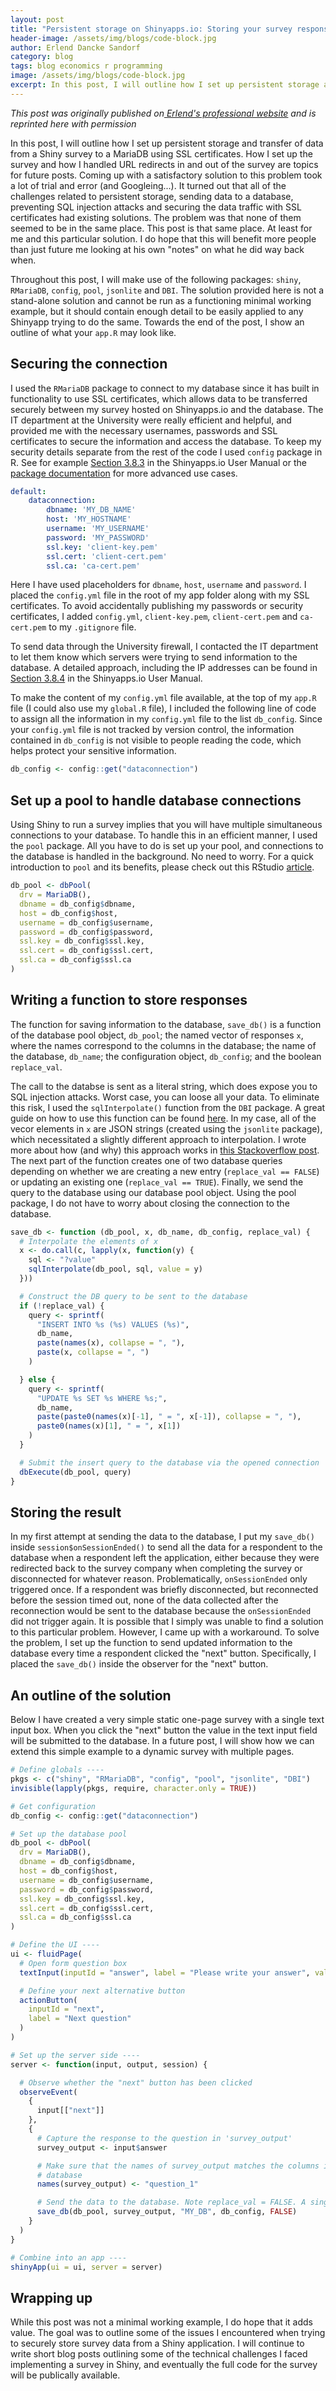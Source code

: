 ```yaml
---
layout: post
title: "Persistent storage on Shinyapps.io: Storing your survey responses responsibly"
header-image: /assets/img/blogs/code-block.jpg
author: Erlend Dancke Sandorf
category: blog
tags: blog economics r programming
image: /assets/img/blogs/code-block.jpg
excerpt: In this post, I will outline how I set up persistent storage and transfer of data from a Shiny survey to a MariaDB using SSL certificates.
---
```


*This post was originally published on[ Erlend's professional website](https://edsandorf.me/posts/blog/2020/2020-03-persistent-storage-in-shiny/) and is reprinted here with permission*

In this post, I will outline how I set up persistent storage and transfer of data from a Shiny survey to a MariaDB using SSL certificates. How I set up the survey and how I handled URL redirects in and out of the survey are topics for future posts. Coming up with a satisfactory solution to this problem took a lot of trial and error (and Googleing...). It turned out that all of the challenges related to persistent storage, sending data to a database, preventing SQL injection attacks and securing the data traffic with SSL certificates had existing solutions. The problem was that none of them seemed to be in the same place. This post is that same place. At least for me and this particular solution. I do hope that this will benefit more people than just future me looking at his own "notes" on what he did way back when.

Throughout this post, I will make use of the following packages: `shiny`, `RMariaDB`, `config`, `pool`, `jsonlite` and `DBI`. The solution provided here is not a stand-alone solution and cannot be run as a functioning minimal working example, but it should contain enough detail to be easily applied to any Shinyapp trying to do the same. Towards the end of the post, I show an outline of what your `app.R` may look like.

##  Securing the connection
I used the `RMariaDB` package to connect to my database since it has built in functionality to use SSL certificates, which allows data to be transferred securely between my survey hosted on Shinyapps.io and the database. The IT department at the University were really efficient and helpful, and provided me with the necessary usernames, passwords and SSL certificates to secure the information and access the database. To keep my security details separate from the rest of the code I used `config` package in R. See for example [Section 3.8.3](https://docs.rstudio.com/shinyapps.io/applications.html#configuring-your-application) in the Shinyapps.io User Manual or the [package documentation](https://cran.r-project.org/web/packages/config/vignettes/introduction.html) for more advanced use cases.

```yaml
default:
    dataconnection:
        dbname: 'MY_DB_NAME'
        host: 'MY_HOSTNAME'
        username: 'MY_USERNAME'
        password: 'MY_PASSWORD'
        ssl.key: 'client-key.pem'
        ssl.cert: 'client-cert.pem'
        ssl.ca: 'ca-cert.pem'
```

Here I have used placeholders for `dbname`, `host`, `username` and `password`. I placed the `config.yml` file in the root of my app folder along with my SSL certificates. To avoid accidentally publishing my passwords or security certificates, I added `config.yml`, `client-key.pem`, `client-cert.pem` and `ca-cert.pem` to my `.gitignore` file.

To send data through the University firewall, I contacted the IT department to let them know which servers were trying to send information to the database. A detailed approach, including the IP addresses can be found in [Section 3.8.4](https://docs.rstudio.com/shinyapps.io/applications.html#configuring-your-application) in the Shinyapps.io User Manual.

To make the content of my `config.yml` file available, at the top of my `app.R` file (I could also use my `global.R` file), I included the following line of code to assign all the information in my `config.yml` file to the list `db_config`. Since your `config.yml` file is not tracked by version control, the information contained in `db_config` is not visible to people reading the code, which helps protect your sensitive information.

```r
db_config <- config::get("dataconnection")
```

## Set up a pool to handle database connections

Using Shiny to run a survey implies that you will have multiple simultaneous connections to your database. To handle this in an efficient manner, I used the `pool` package. All you have to do is set up your pool, and connections to the database is handled in the background. No need to worry. For a quick introduction to `pool` and its benefits, please check out this RStudio [article](https://shiny.rstudio.com/articles/pool-basics.html).

```r
db_pool <- dbPool(
  drv = MariaDB(),
  dbname = db_config$dbname,
  host = db_config$host,
  username = db_config$username,
  password = db_config$password,
  ssl.key = db_config$ssl.key,
  ssl.cert = db_config$ssl.cert,
  ssl.ca = db_config$ssl.ca
)
```

## Writing a function to store responses

The function for saving information to the database, `save_db()` is a function of the database pool object, `db_pool`; the named vector of responses `x`, where the names correspond to the columns in the database; the name of the database, `db_name`; the configuration object, `db_config`; and the boolean `replace_val`.

The call to the databse is sent as a literal string, which does expose you to SQL injection attacks. Worst case, you can loose all your data. To eliminate this risk, I used the `sqlInterpolate()` function from the `DBI` package. A great guide on how to use this function can be found [here](https://shiny.rstudio.com/articles/sql-injections.html). In my case, all of the vecor elements in `x` are JSON strings (created using the `jsonlite` package), which necessitated a slightly different approach to interpolation. I wrote more about how (and why) this approach works in [this Stackoverflow post](https://stackoverflow.com/questions/59321618/sanitizing-multiple-json-strings-sent-to-mariadb-using-rmariadb-and-pool-in-r/59326719#59326719). The next part of the function creates one of two database queries depending on whether we are creating a new entry (`replace_val == FALSE`) or updating an existing one (`replace_val == TRUE`). Finally, we send the query to the database using our database pool object. Using the pool package, I do not have to worry about closing the connection to the database.

```r
save_db <- function (db_pool, x, db_name, db_config, replace_val) {
  # Interpolate the elements of x
  x <- do.call(c, lapply(x, function(y) {
    sql <- "?value"
    sqlInterpolate(db_pool, sql, value = y)
  }))

  # Construct the DB query to be sent to the database
  if (!replace_val) {
    query <- sprintf(
      "INSERT INTO %s (%s) VALUES (%s)",
      db_name,
      paste(names(x), collapse = ", "),
      paste(x, collapse = ", ")
    )

  } else {
    query <- sprintf(
      "UPDATE %s SET %s WHERE %s;",
      db_name,
      paste(paste0(names(x)[-1], " = ", x[-1]), collapse = ", "),
      paste0(names(x)[1], " = ", x[1])
    )
  }

  # Submit the insert query to the database via the opened connection
  dbExecute(db_pool, query)
}
```

##  Storing the result
In my first attempt at sending the data to the database, I put my `save_db()` inside `session$onSessionEnded()` to send all the data for a respondent to the database when a respondent left the application, either because they were redirected back to the survey company when completing the survey or disconnected for whatever reason. Problematically, `onSessionEnded` only triggered once. If a respondent was briefly disconnected, but reconnected before the session timed out, none of the data collected after the reconnection would be sent to the database because the `onSessionEnded` did not trigger again. It is possible that I simply was unable to find a solution to this particular problem. However, I came up with a workaround. To solve the problem, I set up the function to send updated information to the database every time a respondent clicked the "next" button. Specifically, I placed the `save_db()` inside the observer for the "next" button.

##  An outline of the solution
Below I have created a very simple static one-page survey with a single text input box. When you click the "next" button the value in the text input field will be submitted to the database. In a future post, I will show how we can extend this simple example to a dynamic survey with multiple pages.

```r
# Define globals ----
pkgs <- c("shiny", "RMariaDB", "config", "pool", "jsonlite", "DBI")
invisible(lapply(pkgs, require, character.only = TRUE))

# Get configuration
db_config <- config::get("dataconnection")

# Set up the database pool
db_pool <- dbPool(
  drv = MariaDB(),
  dbname = db_config$dbname,
  host = db_config$host,
  username = db_config$username,
  password = db_config$password,
  ssl.key = db_config$ssl.key,
  ssl.cert = db_config$ssl.cert,
  ssl.ca = db_config$ssl.ca
)

# Define the UI ----
ui <- fluidPage(
  # Open form question box
  textInput(inputId = "answer", label = "Please write your answer", value = "")

  # Define your next alternative button
  actionButton(
    inputId = "next",
    label = "Next question"
  )
)

# Set up the server side ----
server <- function(input, output, session) {

  # Observe whether the "next" button has been clicked
  observeEvent(
    {
      input[["next"]]
    },
    {
      # Capture the response to the question in 'survey_output'
      survey_output <- input$answer

      # Make sure that the names of survey_output matches the columns in your
      # database
      names(survey_output) <- "question_1"

      # Send the data to the database. Note replace_val = FALSE. A single page survey
      save_db(db_pool, survey_output, "MY_DB", db_config, FALSE)
    }
  )
}

# Combine into an app ----
shinyApp(ui = ui, server = server)

```

##  Wrapping up
While this post was not a minimal working example, I do hope that it adds value. The goal was to outline some of the issues I encountered when trying to securely store survey data from a Shiny application. I will continue to write short blog posts outlining some of the technical challenges I faced implementing a survey in Shiny, and eventually the full code for the survey will be publically available.
